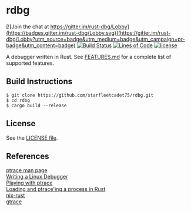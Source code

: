 # rdbg

[![Join the chat at https://gitter.im/rust-dbg/Lobby](https://badges.gitter.im/rust-dbg/Lobby.svg)](https://gitter.im/rust-dbg/Lobby?utm_source=badge&utm_medium=badge&utm_campaign=pr-badge&utm_content=badge)
[![Build Status](https://travis-ci.org/starfleetcadet75/rdbg.svg?branch=master)](https://travis-ci.org/starfleetcadet75/rdbg)
[![Lines of Code](https://tokei.rs/b1/github/starfleetcadet75/rdbg)](https://github.com/starfleetcadet75/rdbg)
[![license](https://img.shields.io/github/license/mashape/apistatus.svg?maxAge=2592000)]() 

A debugger written in Rust. See [FEATURES.md](FEATURES.md) for a complete list of supported features.

## Build Instructions

```
$ git clone https://github.com/starfleetcadet75/rdbg.git
$ cd rdbg
$ cargo build --release
```

## License

See the [LICENSE file](LICENSE.md).

## References

[ptrace man page](http://man7.org/linux/man-pages/man2/ptrace.2.html)    
[Writing a Linux Debugger](https://blog.tartanllama.xyz/writing-a-linux-debugger-setup.html)    
[Playing with ptrace](https://www.linuxjournal.com/article/6100)    
[Loading and ptrace'ing a process in Rust](http://system.joekain.com/2015/07/15/rust-load-and-ptrace.html)    
[nix-rust](https://github.com/nix-rust/nix)    
[gtrace](https://github.com/geofft/gtrace)    
